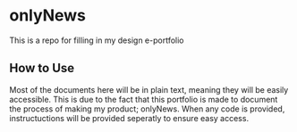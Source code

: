 # onlyNews
This is a repo for filling in my design e-portfolio

## How to Use
Most of the documents here will be in plain text, meaning they will be easily accessible. This is due to the fact that this portfolio is made to document the process of making my product; onlyNews. When any code is provided, instructuctions will be provided seperatly to ensure easy access.
